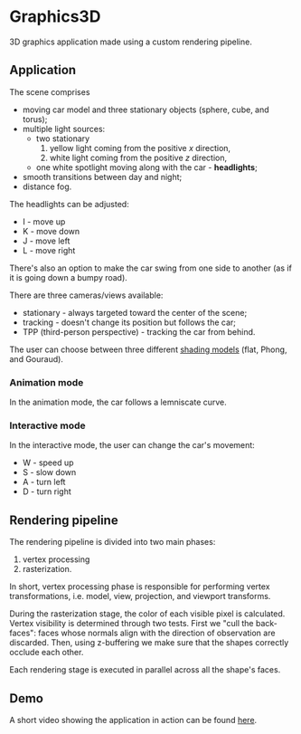 # Graphics3D
3D graphics application made using a custom rendering pipeline.
## Application
The scene comprises
* moving car model and three stationary objects (sphere, cube, and torus);
* multiple light sources:
    * two stationary
        1. yellow light coming from the positive _x_ direction,
        2. white light coming from the positive _z_ direction,
    * one white spotlight moving along with the car - **headlights**;
* smooth transitions between day and night;
* distance fog.

The headlights can be adjusted:
* I - move up
* K - move down
* J - move left
* L - move right

There's also an option to make the car swing from one side to another (as if it is going down a bumpy road).

There are three cameras/views available:
* stationary - always targeted toward the center of the scene;
* tracking - doesn't change its position but follows the car;
* TPP (third-person perspective) - tracking the car from behind.

The user can choose between three different [shading models](https://en.wikipedia.org/wiki/Computer_graphics_lighting#Polygonal_shading) (flat, Phong, and Gouraud).

### Animation mode
In the animation mode, the car follows a lemniscate curve.

### Interactive mode
In the interactive mode, the user can change the car's movement:
* W - speed up
* S - slow down
* A - turn left
* D - turn right

## Rendering pipeline
The rendering pipeline is divided into two main phases:
1. vertex processing
2. rasterization.

In short, vertex processing phase is responsible for performing vertex transformations, i.e. model, view, projection, and viewport transforms.

During the rasterization stage, the color of each visible pixel is calculated. Vertex visibility is determined through two tests.
First we "cull the back-faces": faces whose normals align with the direction of observation are discarded.
Then, using z-buffering we make sure that the shapes correctly occlude each other.

Each rendering stage is executed in parallel across all the shape's faces.

## Demo
A short video showing the application in action can be found [here](https://youtu.be/k0YEHQFGgKU).
